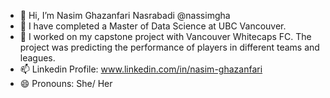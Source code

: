 - 👋 Hi, I’m Nasim Ghazanfari Nasrabadi @nassimgha
- 🌱 I have completed a Master of Data Science at UBC Vancouver. 
- 🌱 I worked on my capstone project with Vancouver Whitecaps FC. The project was predicting the performance of
    players in different teams and leagues.
- 📫 Linkedin Profile: www.linkedin.com/in/nasim-ghazanfari
- 😄 Pronouns: She/ Her

<!---
nassimgha/nassimgha is a ✨ special ✨ repository because its `README.md` (this file) appears on your GitHub profile.
You can click the Preview link to take a look at your changes.
--->
